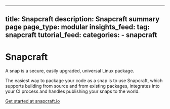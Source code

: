 ----
title: Snapcraft
description: Snapcraft summary page
page_type: modular
insights_feed:
    tag: snapcraft
tutorial_feed:
    categories:
        - snapcraft
----

# Snapcraft

A snap is a secure, easily upgraded, universal Linux package.

The easiest way to package your code as a snap is to use Snapcraft, which supports building from source and from existing packages, integrates into your CI process and handles publishing your snaps to the world.

[Get started at snapcraft.io](https://snapcraft.io/)

